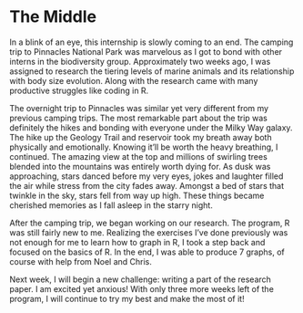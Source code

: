 # The Middle

In a blink of an eye, this internship is slowly coming to an end. The camping trip to Pinnacles National Park was marvelous as I got to bond with other interns in the biodiversity group.  Approximately two weeks ago, I was assigned to research the tiering levels of marine animals and its relationship with body size evolution. Along with the research came with many productive struggles like coding in R. 

The overnight trip to Pinnacles was similar yet very different from my previous camping trips. 
The most remarkable part about the trip was definitely the hikes and bonding with everyone under the Milky Way galaxy. The hike up the Geology Trail and reservoir took my breath away both physically and emotionally. Knowing it’ll be worth the heavy breathing, I continued. The amazing view at the top and millions of swirling trees blended into the mountains was entirely worth dying for. As dusk was approaching, stars danced before my very eyes, jokes and laughter filled the air while stress from the city fades away. Amongst a bed of stars that twinkle in the sky, stars fell from way up high. These things became cherished memories as I fall asleep in the starry night. 

After the camping trip, we began working on our research. The program, R was still fairly new to me. Realizing the exercises I’ve done previously was not enough for me to learn how to graph in R, I took a step back and focused on the basics of R. In the end, I was able to produce 7 graphs, of course with help from Noel and Chris. 

Next week, I will begin a new challenge: writing a part of the research paper. I am excited yet anxious! With only three more weeks left of the program, I will continue to try my best and make the most of it! 
